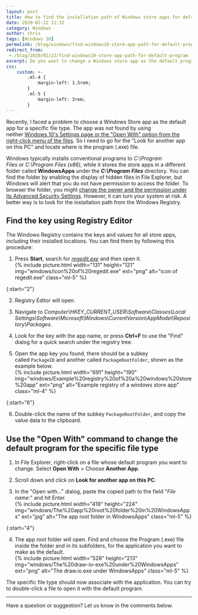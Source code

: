 ```yaml
---
layout: post
title: How to find the installation path of Windows store apps for default program settings in Windows 10
date: 2020-02-22 11:32
category: Windows
author: chris
tags: [Windows 10]
permalink: /blog/windows/find-windows10-store-app-path-for-default-program
redirect_from:
 - /blog/2020/02/22/find-windows10-store-app-path-for-default-program
excerpt: Do you want to change a Windows store app as the default program for opening files? Are you looking for the root folder of the Windows Store app for File Association? Here is a procedure of locating the path from the Windows Registry and setting it for a specific file type. In this article, I used the draw.io application as a demonstration.
css:
    custom: >-
        .ml-4 {
            margin-left: 1.5rem;
        }
        .ml-5 {
            margin-left: 3rem;
        }
---
```


Recently, I faced a problem to choose a Windows Store app as the default app for a specific file type. The app was not found by using neither [Windows 10's Settings page or the "Open With" option from the right-click menu of the files](https://techforluddites.com/windows-10-change-the-default-programs-for-opening-files/). So I need to go for the "Look for another app on this PC" and locate where is the program (.exe) file.

Windows typically installs conventional programs to *C:\Program Files* or *C:\Program Files (x86)*, while it stores the store apps in a different folder called **WindowsApps** under the ***C:\Program Files*** directory. You can find the folder by enabling the display of hidden files in File Explorer, but Windows will alert that you do not have permission to access the folder. To browser the folder, you might [change the owner and the permission under its Advanced Security Settings](https://www.techmesto.com/windows-store-apps-installed-save-data/). However, it can turn your system at risk. A better way is to look for the installation path from the Windows Registry.

## Find the key using Registry Editor

The Windows Registry contains the keys and values for all store apps, including their installed locations. You can find them by following this procedure:

1. Press **Start**, search for [*regedit.exe*](https://www.lifewire.com/how-to-open-registry-editor-2625150) and then open it.<br>{% include picture.html width="131" height="121" img="windows/icon%20of%20regedit.exe" ext="png" alt="icon of regedit.exe" class="ml-5" %}

{:start="2"}

2. Registry Editor will open.

3. Navigate to *Computer\HKEY_CURRENT_USER\Software\Classes\Local Settings\Software\Microsoft\Windows\CurrentVersion\AppModel\Repository\Packages*.

4. Look for the key with the app name, or press **Ctrl+F** to use the "Find" dialog for a quick search under the registry tree.

5. Open the app key you found, there should be a subkey called `PackageID` and another called `PackageRootFolder`, shown as the example below.<br>{% include picture.html width="691" height="190" img="windows/Example%20registry%20of%20a%20windows%20store%20app" ext="png" alt="Example registry of a windows store app" class="ml-4" %}

{:start="6"}

6. Double-click the name of the subkey `PackageRootFolder`, and copy the value data to the clipboard.

## Use the "Open With" command to change the default program for the specific file type

1. In File Explorer, right-click on a file whose default program you want to change. Select **Open With** > Choose **Another App**.

2. Scroll down and click on **Look for another app on this PC**.

3. In the "Open with..." dialog, paste the copied path to the field "*File name:*" and hit Enter.<br>
{% include picture.html width="419" height="224" img="windows/The%20app%20root%20folder%20in%20WindowsApps" ext="jpg" alt="The app root folder in WindowsApps" class="ml-5" %}

{:start="4"}

4. The app root folder will open. Find and choose the Program (.exe) file inside the folder and in its subfolders, for the application you want to make as the default.<br>
{% include picture.html width="528" height="213" img="windows/The%20draw-io-exe%20under%20WindowsApps" ext="png" alt="The draw.io.exe under WindowsApps" class="ml-5" %}

The specific file type should now associate with the application. You can try to double-click a file to open it with the default program.

* * *

Have a question or suggestion? Let us know in the comments below.
